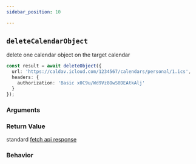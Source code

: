 ```yaml
---
sidebar_position: 10

---
```


## `deleteCalendarObject`

delete one calendar object on the target calendar

```ts
const result = await deleteObject({
  url: 'https://caldav.icloud.com/1234567/calendars/personal/1.ics',
  headers: {
    authorization: 'Basic x0C9u/Wd9Vz8OwS0DEAtkAlj'
  }
});
```

### Arguments

### Return Value
standard [fetch api response](https://developer.mozilla.org/en-US/docs/Web/API/Response)

### Behavior